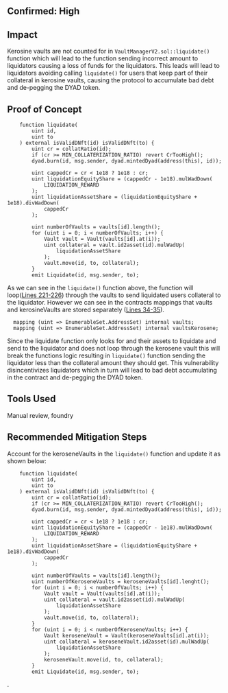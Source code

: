## Confirmed: High

## Impact

Kerosine vaults are not counted for in `VaultManagerV2.sol::liquidate()` function which will lead to the function sending incorrect amount to liquidators causing a loss of funds for the liquidators. This leads will lead to liquidators avoiding calling `liquidate()` for users that keep part of their collateral in kerosine vaults, causing the protocol to accumulate bad debt and de-pegging the DYAD token.

## Proof of Concept

```solidity
    function liquidate(
        uint id,
        uint to
    ) external isValidDNft(id) isValidDNft(to) {
        uint cr = collatRatio(id);
        if (cr >= MIN_COLLATERIZATION_RATIO) revert CrTooHigh();
        dyad.burn(id, msg.sender, dyad.mintedDyad(address(this), id));

        uint cappedCr = cr < 1e18 ? 1e18 : cr;
        uint liquidationEquityShare = (cappedCr - 1e18).mulWadDown(
            LIQUIDATION_REWARD
        );
        uint liquidationAssetShare = (liquidationEquityShare + 1e18).divWadDown(
            cappedCr
        );

        uint numberOfVaults = vaults[id].length();
        for (uint i = 0; i < numberOfVaults; i++) {
            Vault vault = Vault(vaults[id].at(i));
            uint collateral = vault.id2asset(id).mulWadUp(
                liquidationAssetShare
            );
            vault.move(id, to, collateral);
        }
        emit Liquidate(id, msg.sender, to);
```

As we can see in the `liquidate()` function above, the function will loop([Lines 221-226](https://github.com/code-423n4/2024-04-dyad/blob/cd48c684a58158de444b24854ffd8f07d046c31b/src/core/VaultManagerV2.sol#L221-L226)) through the vaults to send liquidated users collateral to the liquidator. However we can see in the contracts mappings that vaults and kerosineVaults are stored separately ([Lines 34-35](https://github.com/code-423n4/2024-04-dyad/blob/cd48c684a58158de444b24854ffd8f07d046c31b/src/core/VaultManagerV2.sol#L34-L35)).

```solidity
  mapping (uint => EnumerableSet.AddressSet) internal vaults; 
  mapping (uint => EnumerableSet.AddressSet) internal vaultsKerosene; 
```

Since the liquidate function only looks for and their assets to liquidate and send to the liquidator and does not loop through the kerosene vault this will break the functions logic resulting in `liquidate()` function sending the liquidator less than the collateral amount they should get. 
This vulnerability disincentivizes liquidators which in turn will lead to bad debt accumulating in the contract and de-pegging the DYAD token.

## Tools Used

Manual review, foundry

## Recommended Mitigation Steps

Account for the keroseneVaults in the `liquidate()` function and update it as shown below:

```solidity
    function liquidate(
        uint id,
        uint to
    ) external isValidDNft(id) isValidDNft(to) {
        uint cr = collatRatio(id);
        if (cr >= MIN_COLLATERIZATION_RATIO) revert CrTooHigh();
        dyad.burn(id, msg.sender, dyad.mintedDyad(address(this), id));

        uint cappedCr = cr < 1e18 ? 1e18 : cr;
        uint liquidationEquityShare = (cappedCr - 1e18).mulWadDown(
            LIQUIDATION_REWARD
        );
        uint liquidationAssetShare = (liquidationEquityShare + 1e18).divWadDown(
            cappedCr
        );

        uint numberOfVaults = vaults[id].length();
        uint numberOfKeroseneVaults = keroseneVaults[id].lenght();
        for (uint i = 0; i < numberOfVaults; i++) {
            Vault vault = Vault(vaults[id].at(i));
            uint collateral = vault.id2asset(id).mulWadUp(
                liquidationAssetShare
            );
            vault.move(id, to, collateral);
        }
        for (uint i = 0; i < numberOfKeroseneVaults; i++) {
            Vault keroseneVault = Vault(keroseneVaults[id].at(i));
            uint collateral = keroseneVault.id2asset(id).mulWadUp(
                liquidationAssetShare
            );
            keroseneVault.move(id, to, collateral);
        }
        emit Liquidate(id, msg.sender, to);
```

.
